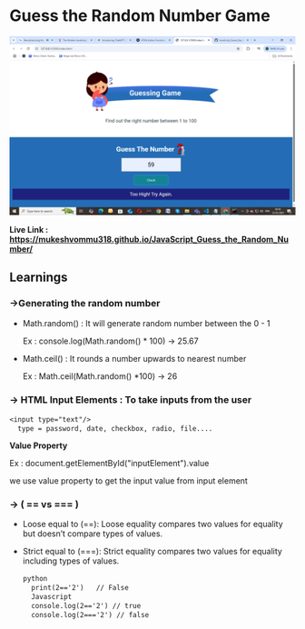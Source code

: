 # Guess the Random Number Game
![Game](https://github.com/mukeshvommu318/JavaScript_Guess_the_Random_Number/blob/e2891cc35995f4e8c360e967c04470485a73a8e4/Screenshot%20(7).png)

**Live Link : https://mukeshvommu318.github.io/JavaScript_Guess_the_Random_Number/**

## Learnings
### ->Generating the random number
- Math.random()  : It will generate random number between the 0 - 1
  
    Ex : console.log(Math.random() * 100)   -> 25.67
- Math.ceil() : It rounds a number upwards to nearest number
  
    Ex : Math.ceil(Math.random() *100)   -> 26

### -> HTML Input Elements : To take inputs from the user

    <input type="text"/>
	  type = password, date, checkbox, radio, file....

  **Value Property**
  
  Ex : document.getElementById("inputElement").value
  
we use value property to get the input value from input element

### -> ( == vs === )
  - Loose equal to (==): Loose equality compares two values for equality but doesn’t compare types of values.
  - Strict equal to (===): Strict equality compares two values for equality including types of values.

        python 
	      print(2=='2')   // False
	      Javascript
	      console.log(2=='2') // true
	      console.log(2==='2') // false
